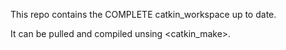 This repo contains the COMPLETE catkin_workspace up to date. 

It can be pulled and compiled unsing <catkin_make>.
